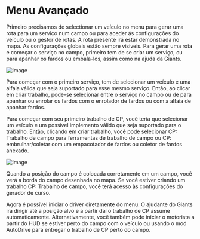 # Menu Avançado


Primeiro precisamos de selectionar um veículo no menu para gerar uma rota para um serviço num campo ou para aceder ás configurações do veículo ou o gestor de rotas.
A rota presente irá estar demonstrada no mapa.
As configurações globais estão sempre visiveis.
Para gerar uma rota e começar o serviço no campo, primeiro tem de se criar um serviço, ou para apanhar os fardos ou embala-los, assim como na ajuda da Giants.


![Image](assets/imagesstartjobmenuhelp_0_0_1024_895.png)


Para começar com o primeiro serviço, tem de selecionar um veículo e uma alfaia válida que seja suportado para esse mesmo serviço.
Então, ao clicar em criar trabalho, pode-se selecionar entre o serviço no campo ou de para apanhar ou enrolar os fardos
com o enrolador de fardos ou com a alfaia de apanhar fardos.



Para começar com seu primeiro trabalho de CP, você teria que selecionar um veículo e um possível implemento válido que seja suportado para o trabalho.
Então, clicando em criar trabalho, você pode selecionar CP: Trabalho de campo para ferramentas de trabalho de campo ou CP: embrulhar/coletar
com um empacotador de fardos ou coletor de fardos anexado.


![Image](assets/imagesreadyjobmenuhelp_0_0_765_510.png)


Quando a posição do campo é colocada corretamente em um campo, você verá a borda do campo desenhada no mapa.
Se você estiver criando um trabalho CP: Trabalho de campo, você terá acesso às configurações do gerador de curso.



Agora é possível iniciar o driver diretamente do menu. O ajudante do Giants irá dirigir até a posição alvo e a partir daí o trabalho de CP assume automaticamente.
Alternativamente, você também pode iniciar o motorista a partir do HUD se estiver perto do campo com o veículo ou usando o mod AutoDrive para entregar o trabalho de CP perto do campo.



